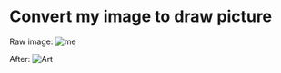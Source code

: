 # Convert my image to draw picture

Raw image:
![me](https://user-images.githubusercontent.com/79134287/140601990-76fab544-8ab3-4d3c-ab5b-3629bb5ea00d.jpg)

After:
![Art](https://user-images.githubusercontent.com/79134287/140601991-f16dfbb4-8d80-4409-8ceb-6ef530a3347d.jpg)
